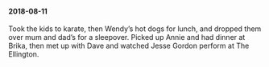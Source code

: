 #### 2018-08-11

Took the kids to karate, then Wendy’s hot dogs for lunch, and dropped them over mum and dad’s for a sleepover. Picked up Annie and had dinner at Brika, then met up with Dave and watched Jesse Gordon perform at The Ellington.